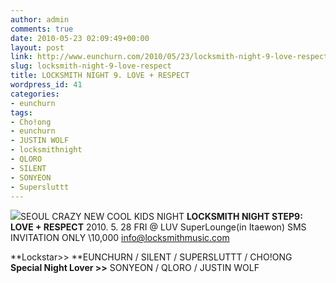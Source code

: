 ```yaml
---
author: admin
comments: true
date: 2010-05-23 02:09:49+00:00
layout: post
link: http://www.eunchurn.com/2010/05/23/locksmith-night-9-love-respect/
slug: locksmith-night-9-love-respect
title: LOCKSMITH NIGHT 9. LOVE + RESPECT
wordpress_id: 41
categories:
- eunchurn
tags:
- Cho!ong
- eunchurn
- JUSTIN WOLF
- locksmithnight
- QLORO
- SILENT
- SONYEON
- Supersluttt
---
```


![](http://www.eunchurn.com/wp-content/uploads/2010/05/gFgFC5REjjTVW.jpg)SEOUL CRAZY NEW COOL KIDS NIGHT
**LOCKSMITH NIGHT STEP9: LOVE + RESPECT**
2010. 5. 28 FRI @ LUV SuperLounge(in Itaewon)
SMS INVITATION ONLY \10,000
[info@locksmithmusic.com](mailto:info@locksmithmusic.com)

**Lockstar>>
**EUNCHURN / SILENT / SUPERSLUTTT / CHO!ONG
**Special Night Lover >>**
SONYEON / QLORO / JUSTIN WOLF
